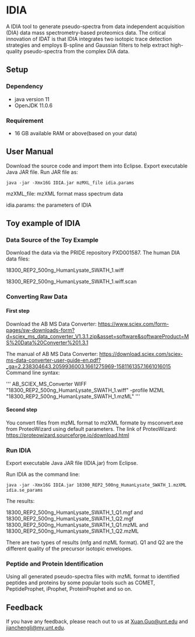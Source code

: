# IDIA

A IDIA tool to generate pseudo-spectra from data independent acquisition (DIA) data mass spectrometry-based proteomics data. The critical innovation of IDAT is that IDIA integrates two isotopic trace detection strategies and employs B-spline and Gaussian filters to help extract high-quality pseudo-spectra from the complex DIA data.

## Setup

### Dependency

- java version 11
- OpenJDK 11.0.6

### Requirement

- 16 GB available RAM or above(based on your data)

## User Manual

Download the source code and import them into Eclipse. Export executable Java JAR file. Run JAR file as:

```
java -jar -Xmx16G IDIA.jar mzMXL_file idia.params
```

mzXML_file: mzXML format mass spectrum data

idia.params: the parameters of IDIA

## Toy example of IDIA

### Data Source of the Toy Example

Download the data via the PRIDE repository PXD001587. The human DIA data files:

18300_REP2_500ng_HumanLysate_SWATH_1.wiff

18300_REP2_500ng_HumanLysate_SWATH_1.wiff.scan

### Converting Raw Data

#### First step

Download the AB MS Data Converter: <https://www.sciex.com/form-pages/sw-downloads-form?d=sciex_ms_data_converter_V1.3.1.zip&asset=software&softwareProduct=MS%20Data%20Converter%201.3.1>

The manual of AB MS Data Converter: <https://download.sciex.com/sciex-ms-data-converter-user-guide-en.pdf?_ga=2.238304643.2059936003.1661275969-1581161357.1661016015>
Command line syntax:

'''
AB_SCIEX_MS_Converter WIFF "18300_REP2_500ng_HumanLysate_SWATH_1.wiff" -profile MZML "18300_REP2_500ng_HumanLysate_SWATH_1.mzML"
'''

#### Second step

You convert files from mzML format to mzXML formate by msconvert.exe from ProteoWizard using default parameters.  The link of ProteoWizard: <https://proteowizard.sourceforge.io/download.html>

### Run IDIA

Export executable Java JAR file (IDIA.jar) from Eclipse.

Run IDIA as the command line:

```
java -jar -Xmx16G IDIA.jar 18300_REP2_500ng_HumanLysate_SWATH_1.mzXML idia.se_params
```

The results:

18300_REP2_500ng_HumanLysate_SWATH_1_Q1.mgf and 18300_REP2_500ng_HumanLysate_SWATH_1_Q2.mgf
18300_REP2_500ng_HumanLysate_SWATH_1_Q1.mzML and 18300_REP2_500ng_HumanLysate_SWATH_1_Q2.mzML

There are two types of results (mfg and mzML format). Q1 and Q2 are the different quality of the precursor isotopic envelopes.

### Peptide and Protein Identification

Using all generated pseudo-spectra files with mzML format to identified peptides and proteins by some popular tools such as COMET, PeptideProphet, iProphet, ProteinProphet and so on.

## Feedback

If you have any feedback, please reach out to us at Xuan.Guo@unt.edu and jianchengli@my.unt.edu.
